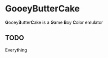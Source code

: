 # GooeyButterCake

**G**ooey**B**utter**C**ake is a **G**ame **B**oy **C**olor emulator

## TODO

Everything
